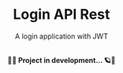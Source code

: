 <div align="center">
<h1> Login API Rest </h1>
A login application with JWT
</div>
<br>
<p align="center"><strong>🚀🚧 Project in development... 🪐🚧</strong></p>